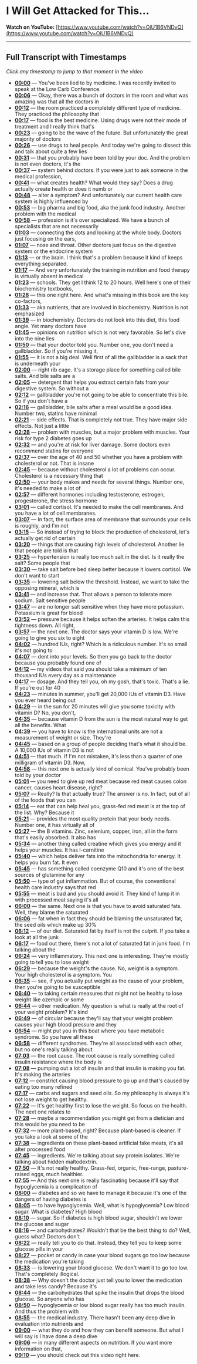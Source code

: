 # I Will Get Attacked for This...

**Watch on YouTube:** [https://www.youtube.com/watch?v=OiU1B6VNDvQ](https://www.youtube.com/watch?v=OiU1B6VNDvQ)

---

## Full Transcript with Timestamps

*Click any timestamp to jump to that moment in the video*

- **[00:00](https://www.youtube.com/watch?v=OiU1B6VNDvQ&t=0s)** — You've been lied to by medicine. I was recently invited to speak at the Low Carb Conference.
- **[00:06](https://www.youtube.com/watch?v=OiU1B6VNDvQ&t=6s)** — Okay, there was a bunch of doctors in the room and what was amazing was that all the doctors in
- **[00:12](https://www.youtube.com/watch?v=OiU1B6VNDvQ&t=12s)** — the room practiced a completely different type of medicine. They practiced the philosophy that
- **[00:17](https://www.youtube.com/watch?v=OiU1B6VNDvQ&t=17s)** — food is the best medicine. Using drugs were not their mode of treatment and I really think that's
- **[00:23](https://www.youtube.com/watch?v=OiU1B6VNDvQ&t=23s)** — going to be the wave of the future. But unfortunately the great majority of doctors
- **[00:26](https://www.youtube.com/watch?v=OiU1B6VNDvQ&t=26s)** — use drugs to heal people. And today we're going to dissect this and talk about quite a few lies
- **[00:31](https://www.youtube.com/watch?v=OiU1B6VNDvQ&t=31s)** — that you probably have been told by your doc. And the problem is not even doctors, it's the
- **[00:37](https://www.youtube.com/watch?v=OiU1B6VNDvQ&t=37s)** — system behind doctors. If you were just to ask someone in the medical profession,
- **[00:41](https://www.youtube.com/watch?v=OiU1B6VNDvQ&t=41s)** — what creates health? What would they say? Does a drug actually create health or does it numb or
- **[00:48](https://www.youtube.com/watch?v=OiU1B6VNDvQ&t=48s)** — alter a symptom? And unfortunately our current health care system is highly influenced by
- **[00:53](https://www.youtube.com/watch?v=OiU1B6VNDvQ&t=53s)** — big pharma and big food, aka the junk food industry. Another problem with the medical
- **[00:58](https://www.youtube.com/watch?v=OiU1B6VNDvQ&t=58s)** — profession is it's over specialized. We have a bunch of specialists that are not necessarily
- **[01:03](https://www.youtube.com/watch?v=OiU1B6VNDvQ&t=63s)** — connecting the dots and looking at the whole body. Doctors just focusing on the ears,
- **[01:07](https://www.youtube.com/watch?v=OiU1B6VNDvQ&t=67s)** — nose and throat. Other doctors just focus on the digestive system or the endocrine system
- **[01:13](https://www.youtube.com/watch?v=OiU1B6VNDvQ&t=73s)** — or the brain. I think that's a problem because it kind of keeps everything separated.
- **[01:17](https://www.youtube.com/watch?v=OiU1B6VNDvQ&t=77s)** — And very unfortunately the training in nutrition and food therapy is virtually absent in medical
- **[01:23](https://www.youtube.com/watch?v=OiU1B6VNDvQ&t=83s)** — schools. They get I think 12 to 20 hours. Well here's one of their biochemistry textbooks,
- **[01:28](https://www.youtube.com/watch?v=OiU1B6VNDvQ&t=88s)** — this one right here. And what's missing in this book are the key co-factors,
- **[01:33](https://www.youtube.com/watch?v=OiU1B6VNDvQ&t=93s)** — aka nutrients, that are involved in biochemistry. Nutrition is not emphasized
- **[01:39](https://www.youtube.com/watch?v=OiU1B6VNDvQ&t=99s)** — in biochemistry. Doctors do not look into this diet, this food angle. Yet many doctors have
- **[01:45](https://www.youtube.com/watch?v=OiU1B6VNDvQ&t=105s)** — opinions on nutrition which is not very favorable. So let's dive into the nine lies
- **[01:50](https://www.youtube.com/watch?v=OiU1B6VNDvQ&t=110s)** — that your doctor told you. Number one, you don't need a gallbladder. So if you're missing it,
- **[01:55](https://www.youtube.com/watch?v=OiU1B6VNDvQ&t=115s)** — it is not a big deal. Well first of all the gallbladder is a sack that is underneath your
- **[02:00](https://www.youtube.com/watch?v=OiU1B6VNDvQ&t=120s)** — right rib cage. It's a storage place for something called bile salts. And bile salts are a
- **[02:05](https://www.youtube.com/watch?v=OiU1B6VNDvQ&t=125s)** — detergent that helps you extract certain fats from your digestive system. So without a
- **[02:12](https://www.youtube.com/watch?v=OiU1B6VNDvQ&t=132s)** — gallbladder you're not going to be able to concentrate this bile. So if you don't have a
- **[02:16](https://www.youtube.com/watch?v=OiU1B6VNDvQ&t=136s)** — gallbladder, bile salts after a meal would be a good idea. Number two, statins have minimal
- **[02:21](https://www.youtube.com/watch?v=OiU1B6VNDvQ&t=141s)** — side effects. That is completely not true. They have major side effects. Not just a little
- **[02:28](https://www.youtube.com/watch?v=OiU1B6VNDvQ&t=148s)** — problem with muscles, but a major problem with muscles. Your risk for type 2 diabetes goes up
- **[02:32](https://www.youtube.com/watch?v=OiU1B6VNDvQ&t=152s)** — and you're at risk for liver damage. Some doctors even recommend statins for everyone
- **[02:37](https://www.youtube.com/watch?v=OiU1B6VNDvQ&t=157s)** — over the age of 40 and 50 whether you have a problem with cholesterol or not. That is insane
- **[02:45](https://www.youtube.com/watch?v=OiU1B6VNDvQ&t=165s)** — because without cholesterol a lot of problems can occur. Cholesterol is a necessary thing that
- **[02:50](https://www.youtube.com/watch?v=OiU1B6VNDvQ&t=170s)** — your body makes and needs for several things. Number one, it's needed to make a lot of
- **[02:57](https://www.youtube.com/watch?v=OiU1B6VNDvQ&t=177s)** — different hormones including testosterone, estrogen, progesterone, the stress hormone
- **[03:01](https://www.youtube.com/watch?v=OiU1B6VNDvQ&t=181s)** — called cortisol. It's needed to make the cell membranes. And you have a lot of cell membranes.
- **[03:07](https://www.youtube.com/watch?v=OiU1B6VNDvQ&t=187s)** — In fact, the surface area of membrane that surrounds your cells is roughly, and I'm not
- **[03:15](https://www.youtube.com/watch?v=OiU1B6VNDvQ&t=195s)** — So instead of trying to block the production of cholesterol, let's actually get rid of certain
- **[03:20](https://www.youtube.com/watch?v=OiU1B6VNDvQ&t=200s)** — things that are causing high levels of cholesterol. Another lie that people are told is that
- **[03:25](https://www.youtube.com/watch?v=OiU1B6VNDvQ&t=205s)** — hypertension is really too much salt in the diet. Is it really the salt? Some people that
- **[03:30](https://www.youtube.com/watch?v=OiU1B6VNDvQ&t=210s)** — take salt before bed sleep better because it lowers cortisol. We don't want to start
- **[03:35](https://www.youtube.com/watch?v=OiU1B6VNDvQ&t=215s)** — lowering salt below the threshold. Instead, we want to take the opposing mineral, which is
- **[03:41](https://www.youtube.com/watch?v=OiU1B6VNDvQ&t=221s)** — and increase that. That allows a person to tolerate more sodium. Salt sensitive people
- **[03:47](https://www.youtube.com/watch?v=OiU1B6VNDvQ&t=227s)** — are no longer salt sensitive when they have more potassium. Potassium is great for blood
- **[03:52](https://www.youtube.com/watch?v=OiU1B6VNDvQ&t=232s)** — pressure because it helps soften the arteries. It helps calm this tightness down. All right,
- **[03:57](https://www.youtube.com/watch?v=OiU1B6VNDvQ&t=237s)** — the next one. The doctor says your vitamin D is low. We're going to give you six to eight
- **[04:02](https://www.youtube.com/watch?v=OiU1B6VNDvQ&t=242s)** — hundred IUs, right? Which is a ridiculous number. It's so small it's not going to
- **[04:07](https://www.youtube.com/watch?v=OiU1B6VNDvQ&t=247s)** — dent into your levels. So then you go back to the doctor because you probably found one of
- **[04:12](https://www.youtube.com/watch?v=OiU1B6VNDvQ&t=252s)** — my videos that said you should take a minimum of ten thousand IUs every day as a maintenance
- **[04:17](https://www.youtube.com/watch?v=OiU1B6VNDvQ&t=257s)** — dosage. And they tell you, oh my gosh, that's toxic. That's a lie. If you're out for 40
- **[04:23](https://www.youtube.com/watch?v=OiU1B6VNDvQ&t=263s)** — minutes in summer, you'll get 20,000 IUs of vitamin D3. Have you ever heard being out
- **[04:29](https://www.youtube.com/watch?v=OiU1B6VNDvQ&t=269s)** — in the sun for 20 minutes will give you some toxicity with vitamin D? No, you don't,
- **[04:35](https://www.youtube.com/watch?v=OiU1B6VNDvQ&t=275s)** — because vitamin D from the sun is the most natural way to get all the benefits. What
- **[04:39](https://www.youtube.com/watch?v=OiU1B6VNDvQ&t=279s)** — you have to know is the international units are not a measurement of weight or size. They're
- **[04:45](https://www.youtube.com/watch?v=OiU1B6VNDvQ&t=285s)** — based on a group of people deciding that's what it should be. A 10,000 IUs of vitamin D3 is not
- **[04:51](https://www.youtube.com/watch?v=OiU1B6VNDvQ&t=291s)** — that much. If I'm not mistaken, it's less than a quarter of one milligram of vitamin D3. Now,
- **[04:58](https://www.youtube.com/watch?v=OiU1B6VNDvQ&t=298s)** — this next one is actually kind of comical. You've probably been told by your doctor
- **[05:01](https://www.youtube.com/watch?v=OiU1B6VNDvQ&t=301s)** — you need to give up red meat because red meat causes colon cancer, causes heart disease, right?
- **[05:07](https://www.youtube.com/watch?v=OiU1B6VNDvQ&t=307s)** — Really? Is that actually true? The answer is no. In fact, out of all of the foods that you can
- **[05:14](https://www.youtube.com/watch?v=OiU1B6VNDvQ&t=314s)** — eat that can help heal you, grass-fed red meat is at the top of the list. Why? Because it
- **[05:21](https://www.youtube.com/watch?v=OiU1B6VNDvQ&t=321s)** — provides the most quality protein that your body needs. Number one, it has virtually all of
- **[05:27](https://www.youtube.com/watch?v=OiU1B6VNDvQ&t=327s)** — the B vitamins. Zinc, selenium, copper, iron, all in the form that's easily absorbed. It also has
- **[05:34](https://www.youtube.com/watch?v=OiU1B6VNDvQ&t=334s)** — another thing called creatine which gives you energy and it helps your muscles. It has l-carnitine
- **[05:40](https://www.youtube.com/watch?v=OiU1B6VNDvQ&t=340s)** — which helps deliver fats into the mitochondria for energy. It helps you burn fat. It even
- **[05:45](https://www.youtube.com/watch?v=OiU1B6VNDvQ&t=345s)** — has something called coenzyme Q10 and it's one of the best sources of glutamine for any
- **[05:50](https://www.youtube.com/watch?v=OiU1B6VNDvQ&t=350s)** — type of gut inflammation. But of course, the conventional health care industry says that red
- **[05:55](https://www.youtube.com/watch?v=OiU1B6VNDvQ&t=355s)** — meat is bad and you should avoid it. They kind of lump it in with processed meat saying it's all
- **[06:00](https://www.youtube.com/watch?v=OiU1B6VNDvQ&t=360s)** — the same. Next one is that you have to avoid saturated fats. Well, they blame the saturated
- **[06:06](https://www.youtube.com/watch?v=OiU1B6VNDvQ&t=366s)** — fat when in fact they should be blaming the unsaturated fat, the seed oils which make up 30%
- **[06:12](https://www.youtube.com/watch?v=OiU1B6VNDvQ&t=372s)** — of our diet. Saturated fat by itself is not the culprit. If you take a look at all the junk
- **[06:17](https://www.youtube.com/watch?v=OiU1B6VNDvQ&t=377s)** — food out there, there's not a lot of saturated fat in junk food. I'm talking about the
- **[06:24](https://www.youtube.com/watch?v=OiU1B6VNDvQ&t=384s)** — very inflammatory. This next one is interesting. They're mostly going to tell you to lose weight
- **[06:29](https://www.youtube.com/watch?v=OiU1B6VNDvQ&t=389s)** — because the weight's the cause. No, weight is a symptom. Your high cholesterol is a symptom. You
- **[06:35](https://www.youtube.com/watch?v=OiU1B6VNDvQ&t=395s)** — see, if you actually put weight as the cause of your problem, then you're going to be susceptible
- **[06:40](https://www.youtube.com/watch?v=OiU1B6VNDvQ&t=400s)** — to taking certain measures that might not be healthy to lose weight like ozempic or some
- **[06:44](https://www.youtube.com/watch?v=OiU1B6VNDvQ&t=404s)** — other medication. My question is what is really at the root of your weight problem? It's kind
- **[06:49](https://www.youtube.com/watch?v=OiU1B6VNDvQ&t=409s)** — of circular because they'll say that your weight problem causes your high blood pressure and they
- **[06:54](https://www.youtube.com/watch?v=OiU1B6VNDvQ&t=414s)** — might put you in this boat where you have metabolic syndrome. So you have all these
- **[06:58](https://www.youtube.com/watch?v=OiU1B6VNDvQ&t=418s)** — different syndromes. They're all associated with each other, but no one's really talking about
- **[07:03](https://www.youtube.com/watch?v=OiU1B6VNDvQ&t=423s)** — the root cause. The root cause is really something called insulin resistance where the body is
- **[07:08](https://www.youtube.com/watch?v=OiU1B6VNDvQ&t=428s)** — pumping out a lot of insulin and that insulin is making you fat. It's making the arteries
- **[07:12](https://www.youtube.com/watch?v=OiU1B6VNDvQ&t=432s)** — constrict causing blood pressure to go up and that's caused by eating too many refined
- **[07:17](https://www.youtube.com/watch?v=OiU1B6VNDvQ&t=437s)** — carbs and sugars and seed oils. So my philosophy is always it's not lose weight to get healthy.
- **[07:22](https://www.youtube.com/watch?v=OiU1B6VNDvQ&t=442s)** — It's get healthy first to lose the weight. So focus on the health. The next one relates to
- **[07:28](https://www.youtube.com/watch?v=OiU1B6VNDvQ&t=448s)** — maybe a recommendation you might get from a dietician and this would be you need to be
- **[07:32](https://www.youtube.com/watch?v=OiU1B6VNDvQ&t=452s)** — more plant-based, right? Because plant-based is cleaner. If you take a look at some of the
- **[07:38](https://www.youtube.com/watch?v=OiU1B6VNDvQ&t=458s)** — ingredients on these plant-based artificial fake meats, it's all alter processed food
- **[07:45](https://www.youtube.com/watch?v=OiU1B6VNDvQ&t=465s)** — ingredients. We're talking about soy protein isolates. We're talking about hidden maltodextrin.
- **[07:50](https://www.youtube.com/watch?v=OiU1B6VNDvQ&t=470s)** — It's not really healthy. Grass-fed, organic, free-range, pasture-raised eggs, much healthier.
- **[07:55](https://www.youtube.com/watch?v=OiU1B6VNDvQ&t=475s)** — And this next one is really fascinating because it'll say that hypoglycemia is a complication of
- **[08:00](https://www.youtube.com/watch?v=OiU1B6VNDvQ&t=480s)** — diabetes and so we have to manage it because it's one of the dangers of having diabetes is
- **[08:05](https://www.youtube.com/watch?v=OiU1B6VNDvQ&t=485s)** — to have hypoglycemia. Well, what is hypoglycemia? Low blood sugar. What is diabetes? High blood
- **[08:10](https://www.youtube.com/watch?v=OiU1B6VNDvQ&t=490s)** — sugar. So if diabetes is high blood sugar, shouldn't we lower the glucose and sugar
- **[08:16](https://www.youtube.com/watch?v=OiU1B6VNDvQ&t=496s)** — and carbohydrates? Wouldn't that be the best thing to do? Well, guess what? Doctors don't
- **[08:22](https://www.youtube.com/watch?v=OiU1B6VNDvQ&t=502s)** — really tell you to do that. Instead, they tell you to keep some glucose pills in your
- **[08:27](https://www.youtube.com/watch?v=OiU1B6VNDvQ&t=507s)** — pocket or candy in case your blood sugars go too low because the medication you're taking
- **[08:33](https://www.youtube.com/watch?v=OiU1B6VNDvQ&t=513s)** — is lowering your blood glucose. We don't want it to go too low. That's completely illogical.
- **[08:38](https://www.youtube.com/watch?v=OiU1B6VNDvQ&t=518s)** — Why doesn't the doctor just tell you to lower the medication and take less candy? Because it's
- **[08:44](https://www.youtube.com/watch?v=OiU1B6VNDvQ&t=524s)** — the carbohydrates that spike the insulin that drops the blood glucose. So anyone who has
- **[08:50](https://www.youtube.com/watch?v=OiU1B6VNDvQ&t=530s)** — hypoglycemia or low blood sugar really has too much insulin. And thus the problem with
- **[08:55](https://www.youtube.com/watch?v=OiU1B6VNDvQ&t=535s)** — the medical industry. There hasn't been any deep dive in evaluation into nutrients and
- **[09:00](https://www.youtube.com/watch?v=OiU1B6VNDvQ&t=540s)** — what they do and how they can benefit someone. But what I will say is I have done a deep dive
- **[09:06](https://www.youtube.com/watch?v=OiU1B6VNDvQ&t=546s)** — in many different aspects on nutrition. If you want more information on that,
- **[09:10](https://www.youtube.com/watch?v=OiU1B6VNDvQ&t=550s)** — you should check out this video right here.
